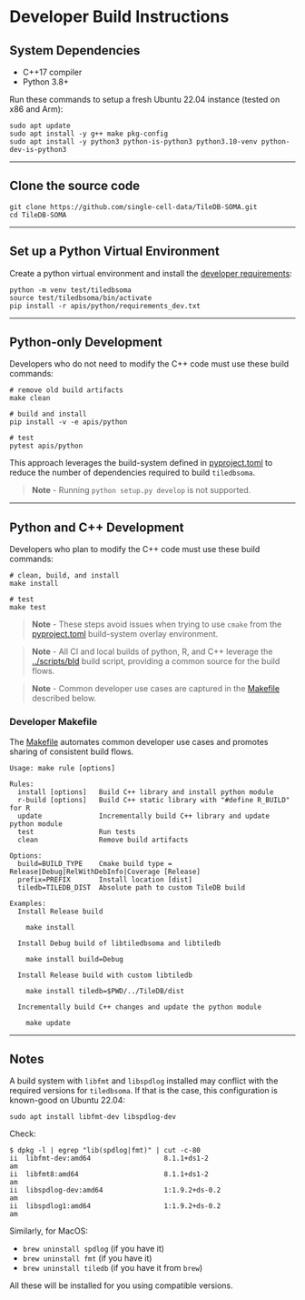 # Developer Build Instructions

## System Dependencies

* C++17 compiler
* Python 3.8+

Run these commands to setup a fresh Ubuntu 22.04 instance (tested on x86 and Arm):
```
sudo apt update
sudo apt install -y g++ make pkg-config
sudo apt install -y python3 python-is-python3 python3.10-venv python-dev-is-python3
```
---
## Clone the source code
```
git clone https://github.com/single-cell-data/TileDB-SOMA.git
cd TileDB-SOMA
```
---
## Set up a Python Virtual Environment
Create a python virtual environment and install the [developer requirements](../apis/python/requirements_dev.txt):
```
python -m venv test/tiledbsoma
source test/tiledbsoma/bin/activate
pip install -r apis/python/requirements_dev.txt
```
---
## Python-only Development
Developers who do not need to modify the C++ code must use these build commands:
```
# remove old build artifacts
make clean

# build and install
pip install -v -e apis/python

# test
pytest apis/python
```
This approach leverages the build-system defined in [pyproject.toml](../apis/python/pyproject.toml) to reduce the number of dependencies required to build `tiledbsoma`.

> **Note** - Running `python setup.py develop` is not supported.

---

## Python and C++ Development

Developers who plan to modify the C++ code must use these build commands: 

```
# clean, build, and install
make install

# test
make test
```

> **Note** - These steps avoid issues when trying to use `cmake` from the [pyproject.toml](../apis/python/pyproject.toml) build-system overlay environment.

> **Note** - All CI and local builds of python, R, and C++ leverage the [../scripts/bld](../scripts/bld) build script, providing a common source for the build flows.

> **Note** - Common developer use cases are captured in the [Makefile](../Makefile) described below.

### Developer Makefile

The [Makefile](../Makefile) automates common developer use cases and promotes sharing of consistent build flows.

```
Usage: make rule [options]

Rules:
  install [options]   Build C++ library and install python module
  r-build [options]   Build C++ static library with "#define R_BUILD" for R
  update              Incrementally build C++ library and update python module
  test                Run tests
  clean               Remove build artifacts

Options:
  build=BUILD_TYPE    Cmake build type = Release|Debug|RelWithDebInfo|Coverage [Release]
  prefix=PREFIX       Install location [dist]
  tiledb=TILEDB_DIST  Absolute path to custom TileDB build 

Examples:
  Install Release build

    make install

  Install Debug build of libtiledbsoma and libtiledb

    make install build=Debug

  Install Release build with custom libtiledb

    make install tiledb=$PWD/../TileDB/dist

  Incrementally build C++ changes and update the python module

    make update
```

---

## Notes

A build system with `libfmt` and `libspdlog` installed may conflict with the required versions for `tiledbsoma`. If that is the case, this configuration is known-good on Ubuntu 22.04:

```
sudo apt install libfmt-dev libspdlog-dev
```

Check:

```
$ dpkg -l | egrep "lib(spdlog|fmt)" | cut -c-80
ii  libfmt-dev:amd64                  8.1.1+ds1-2                             am
ii  libfmt8:amd64                     8.1.1+ds1-2                             am
ii  libspdlog-dev:amd64               1:1.9.2+ds-0.2                          am
ii  libspdlog1:amd64                  1:1.9.2+ds-0.2                          am
```

Similarly, for MacOS:

* `brew uninstall spdlog` (if you have it)
* `brew uninstall fmt` (if you have it)
* `brew uninstall tiledb` (if you have it from `brew`)

All these will be installed for you using compatible versions.
